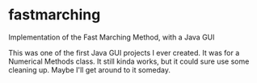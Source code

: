 fastmarching
============

Implementation of the Fast Marching Method, with a Java GUI

This was one of the first Java GUI projects I ever created. It was for a Numerical Methods class. It still kinda works, but it could sure use some cleaning up. Maybe I'll get around to it someday.
